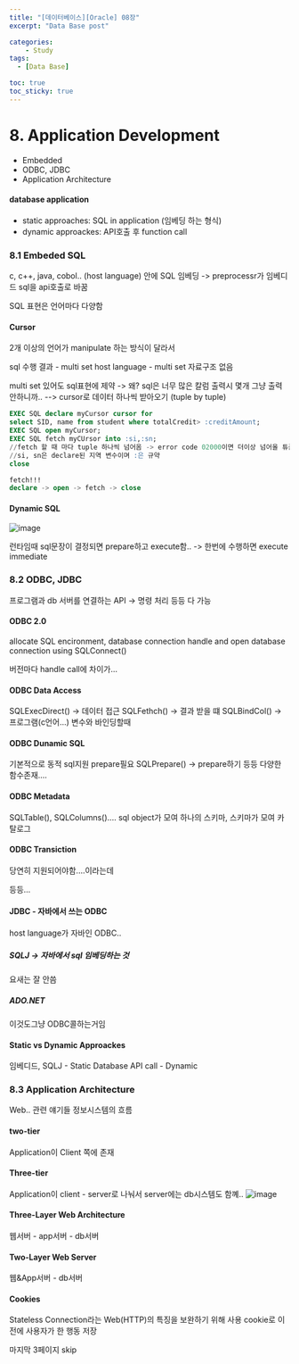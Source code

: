 ```yaml
---
title: "[데이터베이스][Oracle] 08장"
excerpt: "Data Base post"

categories:
    - Study
tags:
  - [Data Base]

toc: true
toc_sticky: true
---
```

# 8. Application Development
- Embedded
- ODBC, JDBC
- Application Architecture

#### database application
- static approaches: SQL in application (임베딩 하는 형식)
- dynamic approackes: API호출 후 function call

### 8.1 Embeded SQL
c, c++, java, cobol.. (host language) 안에 SQL 임베딩
-> preprocessr가 임베디드 sql을 api호출로 바꿈

SQL 표현은 언어마다 다양함

#### Cursor
2개 이상의 언어가 manipulate 하는 방식이 달라서 

sql 수행 결과 - multi set
host language - multi set 자료구조 없음

multi set 있어도 sql표현에 제약
-> 왜? sql은 너무 많은 칼럼 출력시 몇개 그냥 출력 안하니까..
--> cursor로 데이터 하나씩 받아오기 (tuple by tuple)

```sql
EXEC SQL declare myCursor cursor for
select SID, name from student where totalCredit> :creditAmount;
EXEC SQL open myCursor;
EXEC SQL fetch myCUrsor into :si,:sn;
//fetch 할 때 마다 tuple 하나씩 넘어옴 -> error code 02000이면 더이상 넘어올 튜플이 없는 것..
//si, sn은 declare된 지역 변수이며 :은 규약
close

fetch!!!
declare -> open -> fetch -> close
```

#### Dynamic SQL
![image](https://github.com/ssoxong/ssoxong.github.io/assets/112956015/e067f6ff-8b77-4f7a-9984-819ecb45ef6a)

런타임때 sql문장이 결정되면 prepare하고 execute함..
-> 한번에 수행하면 execute immediate

### 8.2 ODBC, JDBC
프로그램과 db 서버를 연결하는 API
-> 명령 처리 등등 다 가능

#### ODBC 2.0
allocate SQL encironment, database connection handle
and open database connection using SQLConnect()

버전마다 handle call에 차이가...

#### ODBC Data Access
SQLExecDirect() -> 데이터 접근
SQLFethch() -> 결과 받을 떄 
SQLBindCol() -> 프로그램(c언어...) 변수와 바인딩할때

#### ODBC Dunamic SQL
기본적으로 동적 sql지원
prepare필요
SQLPrepare() -> prepare하기
등등 다양한 함수존재....

#### ODBC Metadata
SQLTable(), SQLColumns()....
sql object가 모여 하나의 스키마, 스키마가 모여 카탈로그

#### ODBC Transiction
당연히 지원되어야함....이라는데

등등...

#### JDBC - 자바에서 쓰는 ODBC
host language가 자바인 ODBC..

##### SQLJ -> 자바에서 sql 임베딩하는 것
요새는 잘 안씀

##### ADO.NET
이것도그냥 ODBC콜하는거임

#### Static vs Dynamic Approackes
임베디드, SQLJ - Static
Database API call - Dynamic


### 8.3 Application Architecture
Web.. 관련 얘기들
정보시스템의 흐름
#### two-tier
Application이 Client 쪽에 존재
#### Three-tier
Application이 client - server로 나눠서 server에는 db시스템도 함꼐..
![image](https://github.com/ssoxong/ssoxong.github.io/assets/112956015/1ad9b803-0e94-4709-aee4-5b7475d6a9c8)


#### Three-Layer Web Architecture
웹서버 - app서버 - db서버

#### Two-Layer Web Server
웹&App서버 - db서버

#### Cookies
Stateless Connection라는 Web(HTTP)의 특징을 보완하기 위해 사용
cookie로 이전에 사용자가 한 행동 저장

마지막 3페이지 skip
